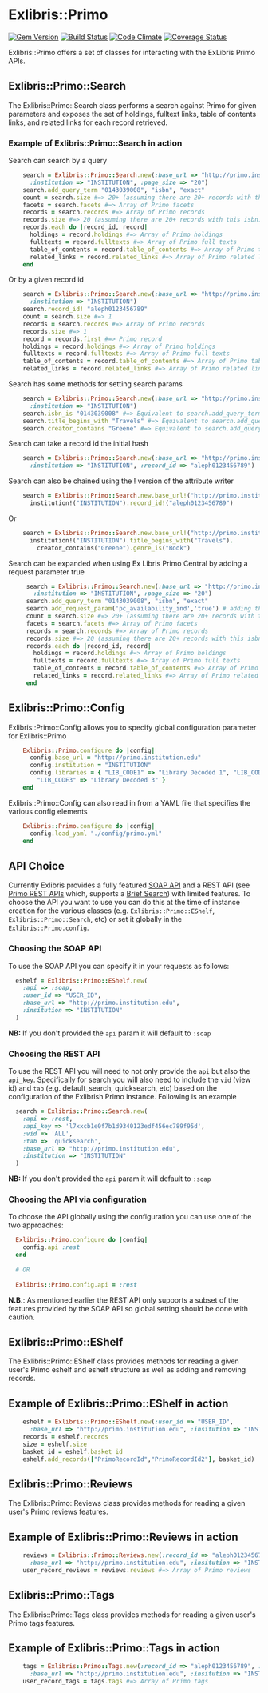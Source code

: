 # Exlibris::Primo
[![Gem Version](https://badge.fury.io/rb/exlibris-primo.png)](http://badge.fury.io/rb/exlibris-primo)
[![Build Status](https://api.travis-ci.org/NYULibraries/exlibris-primo.png?branch=master)](https://travis-ci.org/NYULibraries/exlibris-primo)
[![Code Climate](https://codeclimate.com/github/NYULibraries/exlibris-primo.png)](https://codeclimate.com/github/NYULibraries/exlibris-primo)
[![Coverage Status](https://coveralls.io/repos/github/NYULibraries/exlibris-primo/badge.svg?branch=master)](https://coveralls.io/github/NYULibraries/exlibris-primo?branch=master)

Exlibris::Primo offers a set of classes for interacting with the ExLibris Primo APIs.

## Exlibris::Primo::Search
The Exlibris::Primo::Search class performs a search against Primo for given parameters
and exposes the set of holdings, fulltext links, table of contents links, and related links for each record retrieved.

### Example of Exlibris::Primo::Search in action
Search can search by a query
```ruby 
    search = Exlibris::Primo::Search.new(:base_url => "http://primo.institution.edu",
      :institution => "INSTITUTION", :page_size => "20")
    search.add_query_term "0143039008", "isbn", "exact"
    count = search.size #=> 20+ (assuming there are 20+ records with this isbn)
    facets = search.facets #=> Array of Primo facets
    records = search.records #=> Array of Primo records
    records.size #=> 20 (assuming there are 20+ records with this isbn)
    records.each do |record_id, record|
      holdings = record.holdings #=> Array of Primo holdings
      fulltexts = record.fulltexts #=> Array of Primo full texts
      table_of_contents = record.table_of_contents #=> Array of Primo tables of contents
      related_links = record.related_links #=> Array of Primo related links
    end
```

Or by a given record id

```ruby 
    search = Exlibris::Primo::Search.new(:base_url => "http://primo.institution.edu",
      :institution => "INSTITUTION")
    search.record_id! "aleph0123456789"
    count = search.size #=> 1
    records = search.records #=> Array of Primo records
    records.size #=> 1
    record = records.first #=> Primo record
    holdings = record.holdings #=> Array of Primo holdings
    fulltexts = record.fulltexts #=> Array of Primo full texts
    table_of_contents = record.table_of_contents #=> Array of Primo tables of contents
    related_links = record.related_links #=> Array of Primo related links
```

Search has some methods for setting search params

```ruby 
    search = Exlibris::Primo::Search.new(:base_url => "http://primo.institution.edu",
      :institution => "INSTITUTION")
    search.isbn_is "0143039008" #=> Equivalent to search.add_query_term "0143039008", "isbn", "exact"
    search.title_begins_with "Travels" #=> Equivalent to search.add_query_term "Travels", "title", "begins_with"
    search.creator_contains "Greene" #=> Equivalent to search.add_query_term "Greene", "creator", "contains"
```

Search can take a record id the initial hash

```ruby 
    search = Exlibris::Primo::Search.new(:base_url => "http://primo.institution.edu",
      :institution => "INSTITUTION", :record_id => "aleph0123456789")
```
Search can also be chained using the ! version of the attribute writer

```ruby 
    search = Exlibris::Primo::Search.new.base_url!("http://primo.institution.edu").
      institution!("INSTITUTION").record_id!("aleph0123456789")
```
Or

```ruby 
    search = Exlibris::Primo::Search.new.base_url!("http://primo.institution.edu").
      institution!("INSTITUTION").title_begins_with("Travels").
        creator_contains("Greene").genre_is("Book")
```
Search can be expanded when using Ex Libris Primo Central by adding a request parameter true

```ruby 
     search = Exlibris::Primo::Search.new(:base_url => "http://primo.institution.edu",
       :institution => "INSTITUTION", :page_size => "20")
     search.add_query_term "0143039008", "isbn", "exact"
     search.add_request_param('pc_availability_ind','true') # adding this line will expand the results
     count = search.size #=> 20+ (assuming there are 20+ records with this isbn)
     facets = search.facets #=> Array of Primo facets
     records = search.records #=> Array of Primo records
     records.size #=> 20 (assuming there are 20+ records with this isbn)
     records.each do |record_id, record|
       holdings = record.holdings #=> Array of Primo holdings
       fulltexts = record.fulltexts #=> Array of Primo full texts
       table_of_contents = record.table_of_contents #=> Array of Primo tables of contents
       related_links = record.related_links #=> Array of Primo related links
     end
```


## Exlibris::Primo::Config
Exlibris::Primo::Config allows you to specify global configuration parameter for Exlibris::Primo

```ruby 
    Exlibris::Primo.configure do |config|
      config.base_url = "http://primo.institution.edu"
      config.institution = "INSTITUTION"
      config.libraries = { "LIB_CODE1" => "Library Decoded 1", "LIB_CODE2" => "Library Decoded 2",
        "LIB_CODE3" => "Library Decoded 3" }
    end
```
Exlibris::Primo::Config can also read in from a YAML file that specifies the various config elements

```ruby 
    Exlibris::Primo.configure do |config|
      config.load_yaml "./config/primo.yml"
    end
```

## API Choice    
Currently Exlibris provides a fully featured [SOAP API](https://developers.exlibrisgroup.com/primo/apis/webservices/soap) 
and a REST API (see [Primo REST APIs](https://developers.exlibrisgroup.com/primo/apis/webservices/rest) which, supports
a [Brief Search](https://developers.exlibrisgroup.com/primo/apis/search/GET/AnSF56/p3aKzRujr9pj8qtyT3YiaSYVA/f5643222-bb88-4f3d-b2d6-5029e527c515)) 
with limited features.  To choose the API you want to use you can do this at the time of instance creation for the 
various classes (e.g.  `Exlibris::Primo::EShelf`, `Exlibris::Primo::Search`, etc) or set it globally in the `Exlibris::Primo.config`.  


### Choosing the SOAP API
To use the SOAP API you can specify it in your requests as follows:
```ruby
  eshelf = Exlibris::Primo::EShelf.new(
    :api => :soap,
    :user_id => "USER_ID",
    :base_url => "http://primo.institution.edu", 
    :insitution => "INSTITUTION"
  )
```
__NB:__ If you don't provided the `api` param it will default to `:soap`  

### Choosing the REST API
To use the REST API you will need to not only provide the `api` but also the `api_key`.  Specifically for search you 
will also need to include the `vid` (view id) and `tab` (e.g. default_search, quicksearch, etc) based on the configuration 
of the Exlibrish Primo instance.  Following is an example
```ruby
  search = Exlibris::Primo::Search.new(
    :api => :rest,
    :api_key => 'l7xxcb1e0f7b1d9340123edf456ec789f95d',
    :vid => 'ALL',
    :tab => 'quicksearch',
    :base_url => "http://primo.institution.edu",
    :institution => "INSTITUTION"
  )
```
__NB:__ If you don't provided the `api` param it will default to `:soap`  

### Choosing the API via configuration
To choose the API globally using the configuration you can use one of the two approaches:

```ruby
  Exlibris::Primo.configure do |config|
    config.api :rest
  end
    
  # OR
 
  Exlibris::Primo.config.api = :rest
```

__N.B.__: As mentioned earlier the REST API only supports a subset of the features provided by the SOAP API so global 
setting should be done with caution. 


## Exlibris::Primo::EShelf
The Exlibris::Primo::EShelf class provides methods for reading a given user's Primo eshelf
and eshelf structure as well as adding and removing records.

## Example of Exlibris::Primo::EShelf in action
```ruby 
    eshelf = Exlibris::Primo::EShelf.new(:user_id => "USER_ID",
      :base_url => "http://primo.institution.edu", :insitution => "INSTITUTION")
    records = eshelf.records
    size = eshelf.size
    basket_id = eshelf.basket_id
    eshelf.add_records(["PrimoRecordId","PrimoRecordId2"], basket_id)
```

## Exlibris::Primo::Reviews
The Exlibris::Primo::Reviews class provides methods for reading a given user's Primo reviews
features.

## Example of Exlibris::Primo::Reviews in action
```ruby 
    reviews = Exlibris::Primo::Reviews.new(:record_id => "aleph0123456789", :user_id => "USER_ID",
      :base_url => "http://primo.institution.edu", :insitution => "INSTITUTION")
    user_record_reviews = reviews.reviews #=> Array of Primo reviews
```

## Exlibris::Primo::Tags
The Exlibris::Primo::Tags class provides methods for reading a given user's Primo tags
features.

## Example of Exlibris::Primo::Tags in action
```ruby 
    tags = Exlibris::Primo::Tags.new(:record_id => "aleph0123456789", :user_id => "USER_ID",
      :base_url => "http://primo.institution.edu", :insitution => "INSTITUTION")
    user_record_tags = tags.tags #=> Array of Primo tags
```
